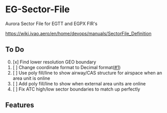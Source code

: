 # EG-Sector-File
Aurora Sector File for EGTT and EGPX FIR's



https://wiki.ivao.aero/en/home/devops/manuals/SectorFile_Definition


## To Do

0) [x] Find lower resolution GEO boundary
1) [ ] Change coordinate format to Decimal format([#1][i1])
2) [ ] Use poly fill/line to show airway/CAS structure for airspace when an area unit is online
3) [ ] Add poly fill/line to show when external area units are online
4) [ ] Fix ATC high/low sector boundaries to match up perfectly

## Features


[i1]: https://github.com/IVAO-XU/EG-Sector-File/issues/1